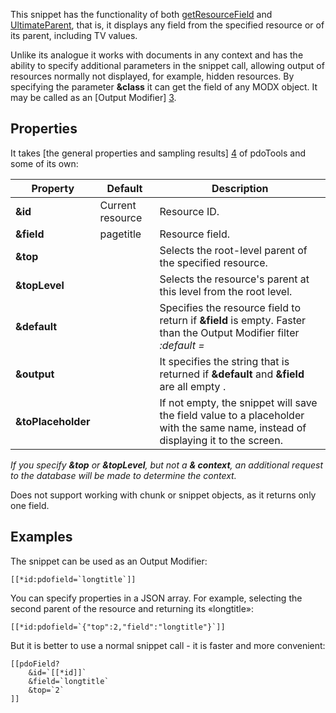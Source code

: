 This snippet has the functionality of both [getResourceField][1] and [UltimateParent][2], that is, it displays any field from the specified resource or of its parent, including TV values.

Unlike its analogue it works with documents in any context and has the ability to specify additional parameters in the snippet call, allowing output of resources normally not displayed, for example, hidden resources. By specifying the parameter **&class** it can get the field of any MODX object. It may be called as an [Output Modifier] [3].

## Properties
It takes [the general properties and sampling results] [4] of pdoTools and some of its own:

Property			| Default		| Description 
--------------------|-------------------|--------------------------------------------------------------------------------------------------------------
**&id**				| Current resource	| Resource ID.
**&field**			| pagetitle			| Resource field.
**&top**			|  					| Selects the root-level parent of the specified resource.
**&topLevel**		|  					| Selects the resource's parent at this level from the root level.
**&default**		|  					| Specifies the resource field to return if **&field** is empty. Faster than the Output Modifier filter *:default =*
**&output**			|  					| It specifies the string that is returned if **&default** and **&field** are all empty .
**&toPlaceholder**	|  					| If not empty, the snippet will save the field value to a placeholder with the same name, instead of displaying it to the screen.

*If you specify **&top** or **&topLevel**, but not a **& context**, an additional request to the database will be made to determine the context.*

Does not support working with chunk or snippet objects, as it returns only one field.

## Examples

The snippet can be used as an Output Modifier:
```
[[*id:pdofield=`longtitle`]]
```

You can specify properties in a JSON array. For example, selecting the second parent of the resource and returning its «longtitle»:
```
[[*id:pdofield=`{"top":2,"field":"longtitle"}`]]
```

But it is better to use a normal snippet call - it is faster and more convenient:
```
[[pdoField?
	&id=`[[*id]]`
	&field=`longtitle`
	&top=`2`
]]
```

[1]: http://rtfm.modx.com/extras/revo/getresourcefield
[2]: http://modx.com/extras/package/ultimateparent
[3]: https://rtfm.modx.com/revolution/2.x/making-sites-with-modx/customizing-content/input-and-output-filters-%28output-modifiers%29
[4]: http://docs.modx.pro/en/components/pdotools/general-settings